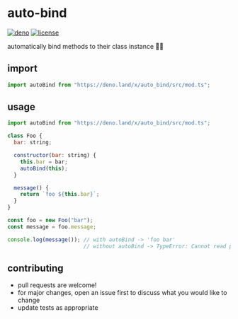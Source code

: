 # auto-bind
[![deno](https://img.shields.io/badge/deno-161e2e?style=flat-square&logo=deno)](https://deno.land/x/auto_bind)
[![license](https://img.shields.io/github/license/jgchk/auto-bind?style=flat-square)](https://choosealicense.com/licenses/gpl-3.0/)

automatically bind methods to their class instance :star2::sparkles:

## import

```javascript
import autoBind from "https://deno.land/x/auto_bind/src/mod.ts";
```

## usage

```javascript
import autoBind from "https://deno.land/x/auto_bind/src/mod.ts";

class Foo {
  bar: string;

  constructor(bar: string) {
    this.bar = bar;
    autoBind(this);
  }

  message() {
    return `foo ${this.bar}`;
  }
}

const foo = new Foo("bar");
const message = foo.message;

console.log(message()); // with autoBind -> 'foo bar'
                        // without autoBind -> TypeError: Cannot read property 'bar' of undefined
```

## contributing
- pull requests are welcome!
- for major changes, open an issue first to discuss what you would like to change
- update tests as appropriate
